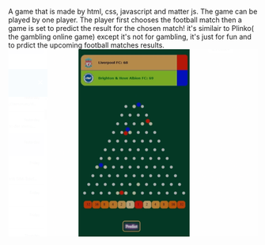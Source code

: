 A game that is made by html, css, javascript and matter js. 
The game can be played by one player. 
The player first chooses the football match then a game is set to predict the result for the chosen match!
it's similair to Plinko( the gambling online game) except it's not for gambling, it's just for fun and to prdict the upcoming football matches results.
![a screenshot for The game](/images/Capture.PNG)
